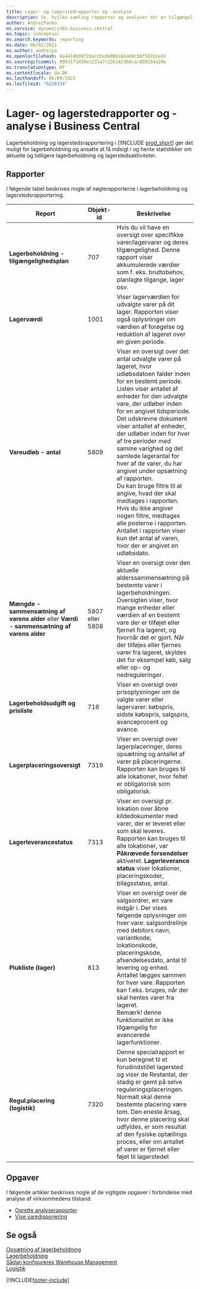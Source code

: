 ```yaml
---
title: Lager- og lagerstedrapporter og -analyse
description: Se, hvilke samling rapporter og analyser der er tilgængelige i standardversionen af Business Central, så du kan holde styr på virksomheden.
author: AndreiPanko
ms.service: dynamics365-business-central
ms.topic: conceptual
ms.search.keywords: reporting
ms.date: 06/01/2021
ms.author: andreipa
ms.openlocfilehash: 8a4418699f28acd3ede80616ba69c56f50781e43
ms.sourcegitcommit: 0953171d39e1232a7c126142d68cac858234a20e
ms.translationtype: HT
ms.contentlocale: da-DK
ms.lasthandoff: 06/09/2021
ms.locfileid: "6216334"
---
```

# <a name="inventory-and-warehouse-reports-and-analytics-in-business-central"></a>Lager- og lagerstedrapporter og -analyse i Business Central

Lagerbeholdning og lagerstedsrapportering i [!INCLUDE [prod_short](includes/prod_short.md)] gør det muligt for lagerbeholdning og ansatte at få indsigt i og hente statistikker om aktuelle og tidligere lagerbeholdning og lagerstedsaktiviteter.  

## <a name="reports"></a>Rapporter

I følgende tabel beskrives nogle af nøglerapporterne i lagerbeholdning og lagerstedsrapportering.

|Report |Objekt-id|Beskrivelse  |
|---------|---------|---------|
|**Lagerbeholdning - tilgængelighedsplan**|707|Hvis du vil have en oversigt over specifikke varer/lagervarer og deres tilgængelighed. Denne rapport viser akkumulerede værdier som f. eks. bruttobehov, planlagte tilgange, lager osv. |
|**Lagerværdi**|1001|Viser lagerværdien for udvalgte varer på dit lager. Rapporten viser også oplysninger om værdien af forøgelse og reduktion af lageret over en given periode.|
|**Vareudløb - antal**|5809|Viser en oversigt over det antal udvalgte varer på lageret, hvor udløbsdatoen falder inden for en bestemt periode. Listen viser antallet af enheder for den udvalgte vare, der udløber inden for en angivet tidsperiode. Det udskrevne dokument viser antallet af enheder, der udløber inden for hver af tre perioder med samme varighed og det samlede lagerantal for hver af de varer, du har angivet under opsætning af rapporten.<br>Du kan bruge filtre til at angive, hvad der skal medtages i rapporten. Hvis du ikke angiver nogen filtre, medtages alle posterne i rapporten. Antallet i rapporten viser kun det antal af varen, hvor der er angivet en udløbsdato.|
|**Mængde - sammensætning af varens alder** eller **Værdi - sammensætning af varens alder**|5807 eller 5808|Viser en oversigt over den aktuelle alderssammensætning på bestemte varer i lagerbeholdningen. Oversigten viser, hvor mange enheder eller værdien af en bestemt vare der er tilføjet eller fjernet fra lageret, og hvornår det er gjort. Når der tilføjes eller fjernes varer fra lageret, skyldes det for eksempel køb, salg eller op- og nedreguleringer.|
|**Lagerbeholdsudgift og prisliste**|716|Viser en oversigt over prisoplysninger om de valgte varer eller lagervarer: købspris, sidste købspris, salgspris, avanceprocent og avance. |
|**Lagerplaceringsoversigt**|7319|Viser en oversigt over lagerplaceringer, deres opsætning og antallet af varer på placeringerne. Rapporten kan bruges til alle lokationer, hvor feltet er obligatorisk som obligatorisk. |
|**Lagerleverancestatus**|7313|Viser en oversigt pr. lokation over åbne kildedokumenter med varer, der er leveret eller som skal leveres. Rapporten kan bruges til alle lokationer, var **Påkrævede forsendelser** aktiveret. **Lagerleverance status** viser lokationer, placeringskoder, bilagsstatus, antal.|
|**Plukliste (lager)**|813|Viser en oversigt over de salgsordrer, en vare indgår i. Der vises følgende oplysninger om hver vare: salgsordrelinje med debitors navn, variantkode, lokationskode, placeringskode, afsendelsesdato, antal til levering og enhed. Antallet lægges sammen for hver vare. Rapporten kan f.eks. bruges, når der skal hentes varer fra lageret.<br>Bemærk! denne funktionalitet er ikke tilgængelig for avancerede lagerfunktioner.|
|**Regul.placering (logistik)**|7320|Denne specialrapport er kun beregnet til et forudindstillet lagersted og viser de Restantal, der stadig er gemt på selve reguleringsplaceringen. Normalt skal denne bestemte placering være tom. Den eneste årsag, hvor denne placering skal udfyldes, er som resultat af den fysiske optællings proces, eller om antallet af varer er fjernet eller føjet til lagerstedet|


## <a name="tasks"></a>Opgaver

I følgende artikler beskrives nogle af de vigtigste opgaver i forbindelse med analyse af virksomhedens tilstand:

* [Oprette analyserapporter](bi-how-create-analysis-views-reports.md)  
* [Vise varedisponering](inventory-how-availability-overview.md)


## <a name="see-also"></a>Se også

[Opsætning af lagerbeholdning](inventory-setup-inventory.md)  
[Lagerbeholdning](inventory-manage-inventory.md)  
[Sådan konfigureres Warehouse Management](warehouse-setup-warehouse.md)  
[Logistik](warehouse-manage-warehouse.md)  

[!INCLUDE[footer-include](includes/footer-banner.md)]
